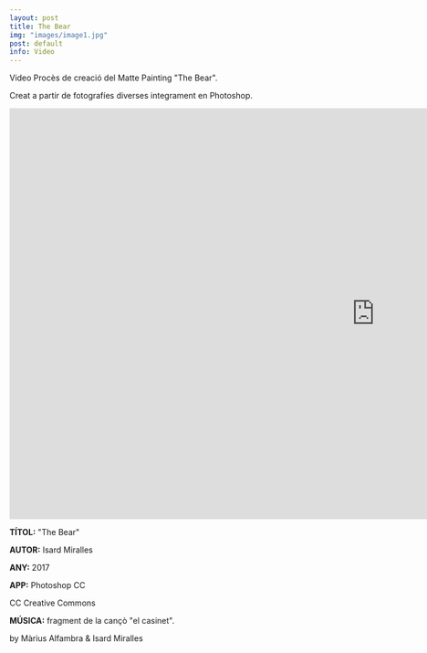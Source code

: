 ```yaml
---
layout: post
title: The Bear
img: "images/image1.jpg"
post: default
info: Video
---
```


Video Procès de creació del Matte Painting "The Bear".

Creat a partir de fotografíes diverses integrament en Photoshop.

<iframe src="https://player.vimeo.com/video/216887355" width="1280" height="720" frameborder="0" webkitallowfullscreen mozallowfullscreen allowfullscreen></iframe>

**TÍTOL:** "The Bear"

**AUTOR:** Isard Miralles

**ANY:** 2017

**APP:** Photoshop CC

CC Creative Commons

**MÚSICA:** fragment de la cançò "el casinet".

by Màrius Alfambra & Isard Miralles
